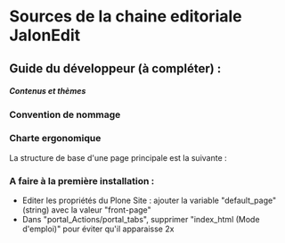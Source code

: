 # Sources de la chaine editoriale JalonEdit


## Guide du développeur (à compléter) :


##### Contenus et thèmes



### Convention de nommage



### Charte ergonomique
La structure de base d'une page principale est la suivante :

### A faire à la première installation :
 * Editer les propriétés du Plone Site : ajouter la variable "default_page" (string) avec la valeur "front-page"
 * Dans "portal_Actions/portal_tabs", supprimer "index_html (Mode d'emploi)" pour éviter qu'il apparaisse 2x
